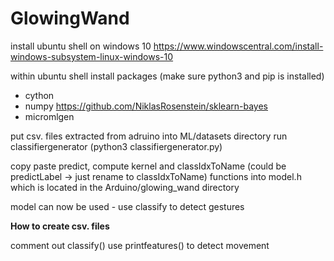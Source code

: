 # GlowingWand
install ubuntu shell on windows 10
https://www.windowscentral.com/install-windows-subsystem-linux-windows-10

within ubuntu shell
install packages (make sure python3 and pip is installed)
- cython
- numpy 
https://github.com/NiklasRosenstein/sklearn-bayes
- micromlgen

put csv. files extracted from adruino into ML/datasets directory
run classifiergenerator (python3 classifiergenerator.py)

copy paste predict, compute kernel and classIdxToName (could be predictLabel -> just rename to classIdxToName) functions into model.h which is located in the Arduino/glowing_wand directory

model can now be used - use classify to detect gestures

**How to create csv. files**

comment out classify() 
use printfeatures() to detect movement
